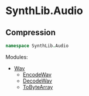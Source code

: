 # SynthLib.Audio

## Compression
```fsharp
namespace SynthLib.Audio
```

Modules:
- [Wav](/ALGOSUP_2022_Project_3_B/_posts/compression/wav)
    - [EncodeWav](/ALGOSUP_2022_Project_3_B/_posts/compression/wav#encodewav)
    - [DecodeWav](/ALGOSUP_2022_Project_3_B/_posts/compression/wav#decodewav)
    - [ToByteArray](/ALGOSUP_2022_Project_3_B/_posts/compression/wav#tobytearray)
